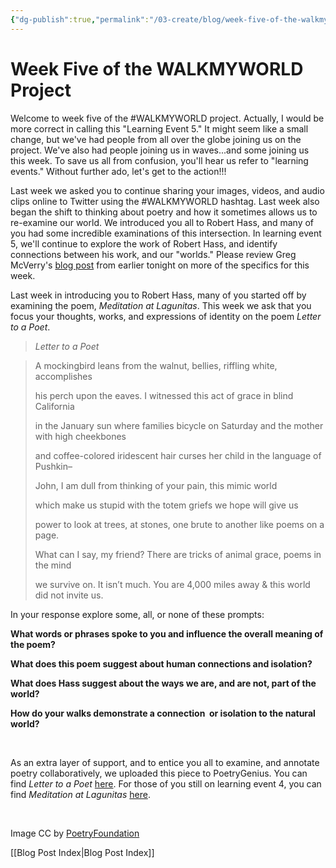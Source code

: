 ```yaml
---
{"dg-publish":true,"permalink":"/03-create/blog/week-five-of-the-walkmyworld-project/","title":"Week Five of the #WALKMYWORLD Project","tags":["poetry","walkmyworld"]}
---
```


# Week Five of the WALKMYWORLD Project

Welcome to week five of the #WALKMYWORLD project. Actually, I would be more correct in calling this "Learning Event 5." It might seem like a small change, but we've had people from all over the globe joining us on the project. We've also had people joining us in waves...and some joining us this week. To save us all from confusion, you'll hear us refer to "learning events." Without further ado, let's get to the action!!!

Last week we asked you to continue sharing your images, videos, and audio clips online to Twitter using the #WALKMYWORLD hashtag. Last week also began the shift to thinking about poetry and how it sometimes allows us to re-examine our world. We introduced you all to Robert Hass, and many of you had some incredible examinations of this intersection. In learning event 5, we'll continue to explore the work of Robert Hass, and identify connections between his work, and our "worlds." Please review Greg McVerry's [blog post](http://jgregorymcverry.com/next-event-in-the-walkmyworld-journey/) from earlier tonight on more of the specifics for this week.

Last week in introducing you to Robert Hass, many of you started off by examining the poem, _Meditation at Lagunitas_. This week we ask that you focus your thoughts, works, and expressions of identity on the poem _Letter to a Poet_.

> _Letter to a Poet_

> A mockingbird leans from the walnut, bellies, riffling white, accomplishes
> 
> his perch upon the eaves. I witnessed this act of grace in blind California
> 
> in the January sun where families bicycle on Saturday and the mother with high cheekbones
> 
> and coffee-colored iridescent hair curses her child in the language of Pushkin–
> 
> John, I am dull from thinking of your pain, this mimic world
> 
> which make us stupid with the totem griefs we hope will give us
> 
> power to look at trees, at stones, one brute to another like poems on a page.
> 
> What can I say, my friend? There are tricks of animal grace, poems in the mind
> 
> we survive on. It isn’t much. You are 4,000 miles away & this world did not invite us.

In your response explore some, all, or none of these prompts:

**What words or phrases spoke to you and influence the overall meaning of the poem?**

**What does this poem suggest about human connections and isolation?**

**What does Hass suggest about the ways we are, and are not, part of the world?**

**How do your walks demonstrate a connection  or isolation to the natural world?**

 

As an extra layer of support, and to entice you all to examine, and annotate poetry collaboratively, we uploaded this piece to PoetryGenius. You can find _Letter to a Poet_ [here](http://poetry.rapgenius.com/Robert-hass-letter-to-a-poet-annotated). For those of you still on learning event 4, you can find _Meditation at Lagunitas_ [here](http://poetry.rapgenius.com/Robert-hass-meditation-at-lagunitas-annotated).

 

Image CC by [PoetryFoundation](http://www.poetryfoundation.org/article/180531)

[[Blog Post Index\|Blog Post Index]]